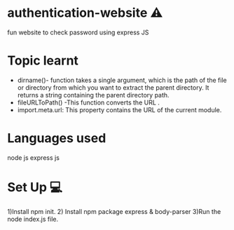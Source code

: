 # authentication-website ⚠️
fun website to check password using express JS 
# Topic learnt 
+ dirname()- function takes a single argument, which is the path of the file or directory from which you want to extract the parent directory. It returns a string containing the parent directory path.<br/>
+ fileURLToPath() -This function converts the URL .<br/>
+ import.meta.url: This property contains the URL of the current module.<br/>
# Languages used
node js
express js
# Set Up 💻
1)Install npm init.
2) Install npm package express & body-parser
3)Run the node index.js file.


